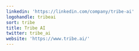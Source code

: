 ```yaml
---
linkedin: 'https://linkedin.com/company/tribe-ai'
logohandle: tribeai
sort: tribe
title: Tribe AI
twitter: tribe_ai
website: 'https://www.tribe.ai/'
---
```

